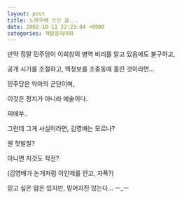 ```yaml
---
layout: post
title: 노하우에 쓰신 글...
date: 2002-10-11 22:23:04 +0900
categories: 깨달음의대화
---
```

만약 정말 민주당이 이회창의 병역 비리를 알고 있음에도 불구하고,
  
공개 시기를 조절하고, 역정보를 조중동에 흘린 것이라면...
  

  
민주당은 악마의 군단이며,
  
이것은 정치가 아니라 예술이다.
  

  
피에쑤..
  
그런데 그게 사실이라면, 김영배는 모르나?
  
웬 헛발질?
  
아니면 저것도 작전?
  
(김영배가 논개처럼 이인제를 안고, 자폭?)
  

  
믿고 싶은 맘은 있지만, 믿어지진 않는다... ㅡ_ㅡ